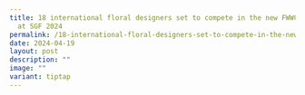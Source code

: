 ```yaml
---
title: 18 international floral designers set to compete in the new FWWC format
  at SGF 2024
permalink: /18-international-floral-designers-set-to-compete-in-the-new-fwwc-format-at-sgf-2024/
date: 2024-04-19
layout: post
description: ""
image: ""
variant: tiptap
---
```

